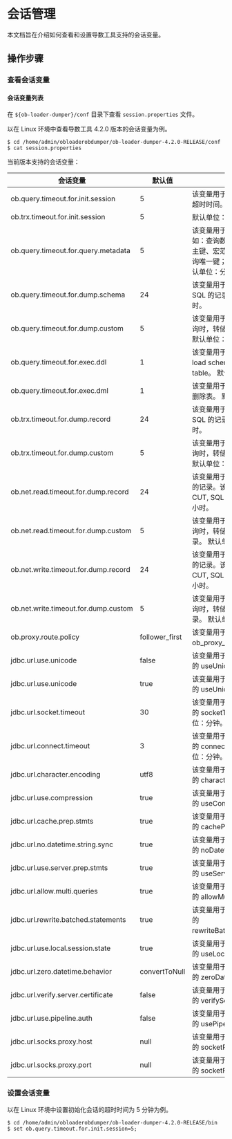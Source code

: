 # 会话管理

本文档旨在介绍如何查看和设置导数工具支持的会话变量。


## 操作步骤

### 查看会话变量


#### 会话变量列表

在 `${ob-loader-dumper}/conf` 目录下查看 `session.properties` 文件。

以在 Linux 环境中查看导数工具 4.2.0 版本的会话变量为例。

```shell
$ cd /home/admin/obloaderobdumper/ob-loader-dumper-4.2.0-RELEASE/conf
$ cat session.properties
```

当前版本支持的会话变量：

|         会话变量    |  默认值   |  说明 |
|-----------------|---------|---------|
| ob.query.timeout.for.init.session   | 5 | 该变量用于设置初始化会话的超时时间。默认单位：分钟。         |
| ob.trx.timeout.for.init.session       | 5 | 默认单位：分钟。 |
| ob.query.timeout.for.query.metadata | 5 | 该变量用于查询元数据。例如：查询数据库；查询行键、主键、宏范围；查询主键；查询唯一键；查询加载状态。 默认单位：分钟。       |
| ob.query.timeout.for.dump.schema | 24 | 该变量用于转储 CSV, CUT, SQL 的记录。 默认单位：小时。       |
| ob.query.timeout.for.dump.custom | 5 | 该变量用于使用 SQL 语句查询时，转储查询超时的记录。 默认单位：小时。       |
|ob.query.timeout.for.exec.ddl | 1 | 该变量用于执行 DDL。例如：load schema，truncate table。 默认单位：小时。       |
| ob.query.timeout.for.exec.dml | 1 | 该变量用于执行 DML。例如：删除表。 默认单位：小时。       |
| ob.trx.timeout.for.dump.record | 24 | 该变量用于转储 CSV, CUT, SQL 的记录。 默认单位：小时。       |
| ob.trx.timeout.for.dump.custom | 5 | 该变量用于使用 SQL 语句查询时，转储trx超时的记录。 默认单位：小时。       |
| ob.net.read.timeout.for.dump.record| 24 | 该变量用于转储网络读取超时的记录。该记录支持 CSV, CUT, SQL 格式。默认单位：小时。       |
|ob.net.read.timeout.for.dump.custom | 5 | 该变量用于使用 SQL 语句查询时，转储网络读取超时的记录。 默认单位：小时。       |
|ob.net.write.timeout.for.dump.record | 24 | 该变量用于转储网络写入超时的记录。该记录支持 CSV, CUT, SQL 格式。 默认单位：小时。       |
|ob.net.write.timeout.for.dump.custom  | 5 | 该变量用于使用 SQL 语句查询时，转储网络写入超时的记录。 默认单位：小时。       |
| ob.proxy.route.policy | follower_first | 该变量用于设置会话变量 ob_proxy_route_policy。 |
| jdbc.url.use.unicode | false | 该变量用于设置 jdbc url 选项的 useUnicode。       |
| jdbc.url.use.unicode | true | 该变量用于设置 jdbc url 选项的 useUnicode。     |
|jdbc.url.socket.timeout | 30 | 该变量用于设置 jdbc url 选项的 socketTimeout。 默认单位：分钟。       |
|  jdbc.url.connect.timeout| 3 | 该变量用于设置 jdbc url 选项的 connectTimeout。 默认单位：分钟。       |
| jdbc.url.character.encoding | utf8 | 该变量用于设置 jdbc url 选项的 characterEncoding。       |
|jdbc.url.use.compression  | true | 该变量用于设置 jdbc url 选项的 useCompression。      |
|jdbc.url.cache.prep.stmts|true|该变量用于设置 jdbc url 选项的 cachePrepStmts。|
|jdbc.url.no.datetime.string.sync|true|该变量用于设置 jdbc url 选项的 noDatetimeStringSync。|
|jdbc.url.use.server.prep.stmts|true|该变量用于设置 jdbc url 选项的 useServerPrepStmts。|
|jdbc.url.allow.multi.queries|true|该变量用于设置 jdbc url 选项的 allowMultiQueries。|
|jdbc.url.rewrite.batched.statements|true|该变量用于设置 jdbc url 选项的 rewriteBatchedStatements。|
|jdbc.url.use.local.session.state|true|该变量用于设置 jdbc url 选项的 useLocalSessionState。|
|jdbc.url.zero.datetime.behavior|convertToNull|该变量用于设置 jdbc url 选项的 zeroDateTimeBehavior。|
|jdbc.url.verify.server.certificate|false|该变量用于设置 jdbc url 选项的 verifyServerCertificate。|
|jdbc.url.use.pipeline.auth|false|该变量用于设置 jdbc url 选项的 usePipelineAuth。|
|jdbc.url.socks.proxy.host|null|该变量用于设置 jdbc url 选项的 socketProxyHost。|
|jdbc.url.socks.proxy.port|null|该变量用于设置 jdbc url 选项的 socketProxyPort。|

### 设置会话变量

以在 Linux 环境中设置初始化会话的超时时间为 5 分钟为例。

```shell
$ cd /home/admin/obloaderobdumper/ob-loader-dumper-4.2.0-RELEASE/bin
$ set ob.query.timeout.for.init.session=5;
```